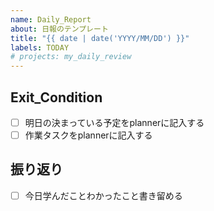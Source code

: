 ```yaml
---
name: Daily_Report
about: 日報のテンプレート
title: "{{ date | date('YYYY/MM/DD') }}"
labels: TODAY
# projects: my_daily_review
---
```


## Exit_Condition
- [ ] 明日の決まっている予定をplannerに記入する
- [ ] 作業タスクをplannerに記入する

## 振り返り
- [ ] 今日学んだことわかったこと書き留める
